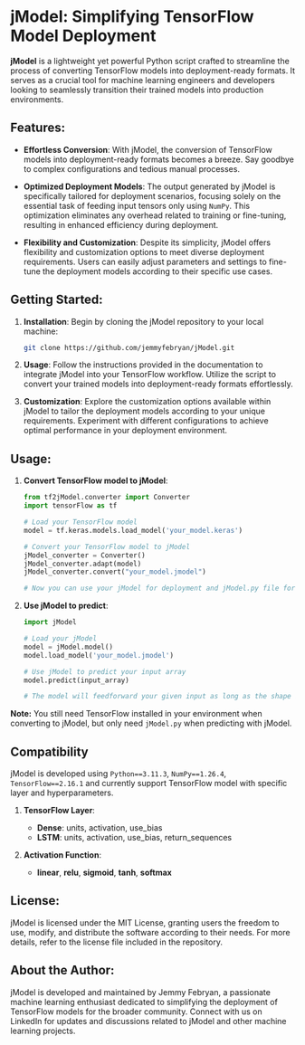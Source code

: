 # jModel: Simplifying TensorFlow Model Deployment

**jModel** is a lightweight yet powerful Python script crafted to streamline the process of converting TensorFlow models into deployment-ready formats. It serves as a crucial tool for machine learning engineers and developers looking to seamlessly transition their trained models into production environments.

## Features:

- **Effortless Conversion**: With jModel, the conversion of TensorFlow models into deployment-ready formats becomes a breeze. Say goodbye to complex configurations and tedious manual processes.
  
- **Optimized Deployment Models**: The output generated by jModel is specifically tailored for deployment scenarios, focusing solely on the essential task of feeding input tensors only using `NumPy`. This optimization eliminates any overhead related to training or fine-tuning, resulting in enhanced efficiency during deployment.

- **Flexibility and Customization**: Despite its simplicity, jModel offers flexibility and customization options to meet diverse deployment requirements. Users can easily adjust parameters and settings to fine-tune the deployment models according to their specific use cases.

## Getting Started:

1. **Installation**: Begin by cloning the jModel repository to your local machine:
   ```bash
   git clone https://github.com/jemmyfebryan/jModel.git

2. **Usage**: Follow the instructions provided in the documentation to integrate jModel into your TensorFlow workflow. Utilize the script to convert your trained models into deployment-ready formats effortlessly.

3. **Customization**: Explore the customization options available within jModel to tailor the deployment models according to your unique requirements. Experiment with different configurations to achieve optimal performance in your deployment environment.

## Usage:

1. **Convert TensorFlow model to jModel**:
    ```python
    from tf2jModel.converter import Converter
    import tensorFlow as tf

    # Load your TensorFlow model
    model = tf.keras.models.load_model('your_model.keras')

    # Convert your TensorFlow model to jModel
    jModel_converter = Converter()
    jModel_converter.adapt(model)
    jModel_converter.convert("your_model.jmodel")

    # Now you can use your jModel for deployment and jModel.py file for runtime
    ```

2. **Use jModel to predict**:
    ```python
    import jModel

    # Load your jModel
    model = jModel.model()
    model.load_model('your_model.jmodel')

    # Use jModel to predict your input array
    model.predict(input_array)

    # The model will feedforward your given input as long as the shape is valid
    ```

**Note:** You still need TensorFlow installed in your environment when converting to jModel, but only need `jModel.py` when predicting with jModel.

## Compatibility

jModel is developed using `Python==3.11.3`, `NumPy==1.26.4`, `TensorFlow==2.16.1` and currently support TensorFlow model with specific layer and hyperparameters.

1. **TensorFlow Layer**:
    - **Dense**: units, activation, use_bias
    - **LSTM**: units, activation, use_bias, return_sequences

2. **Activation Function**:
    - **linear**, **relu**, **sigmoid**, **tanh**, **softmax**

## License:

jModel is licensed under the MIT License, granting users the freedom to use, modify, and distribute the software according to their needs. For more details, refer to the license file included in the repository.

## About the Author:

jModel is developed and maintained by Jemmy Febryan, a passionate machine learning enthusiast dedicated to simplifying the deployment of TensorFlow models for the broader community. Connect with us on LinkedIn for updates and discussions related to jModel and other machine learning projects.